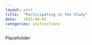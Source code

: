```yaml
---
layout: post
title:  "Participating in the Study"
date:   2025-04-01
categories: instructions
---
```


Placeholder